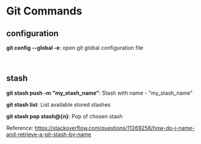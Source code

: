 # Git Commands

## configuration

**git config --global -e**: open git global configuration file  

<br>
      
## stash

**git stash push -m "my_stash_name"**: Stash with name - "my_stash_name"

**git stash list**: List available stored stashes

**git stash pop stash@{n}**: Pop of chosen stash

Reference: https://stackoverflow.com/questions/11269256/how-do-i-name-and-retrieve-a-git-stash-by-name



